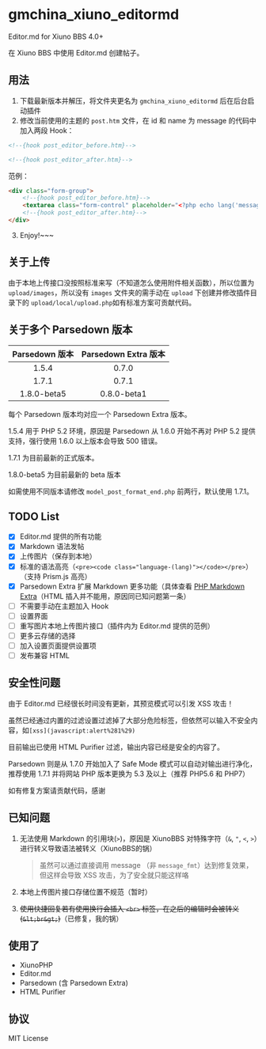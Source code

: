 # gmchina_xiuno_editormd
Editor.md for Xiuno BBS 4.0+

在 Xiuno BBS 中使用 Editor.md 创建帖子。

## 用法

1. 下载最新版本并解压，将文件夹更名为 `gmchina_xiuno_editormd` 后在后台启动插件
2. 修改当前使用的主题的 `post.htm` 文件，在 id 和 name 为 message 的代码中加入两段 Hook：
```html
<!--{hook post_editor_before.htm}-->
```
```html
<!--{hook post_editor_after.htm}-->
```
范例：
```html
<div class="form-group">
    <!--{hook post_editor_before.htm}-->
    <textarea class="form-control" placeholder="<?php echo lang('message');?>" name="message" id="message"><?php echo $form_message;?></textarea>
    <!--{hook post_editor_after.htm}-->
</div>
```
3. Enjoy!~~~

## 关于上传

由于本地上传接口没按照标准来写（不知道怎么使用附件相关函数），所以位置为 `upload/images`，所以没有 `images` 文件夹的需手动在 `upload` 下创建并修改插件目录下的 `upload/local/upload.php`如有标准方案可贡献代码。

## 关于多个 Parsedown 版本

| Parsedown 版本 | Parsedown Extra 版本 |
| :------------: | :------------------: |
| 1.5.4 | 0.7.0 |
| 1.7.1 | 0.7.1 |
| 1.8.0-beta5 | 0.8.0-beta1 |

每个 Parsedown 版本均对应一个 Parsedown Extra 版本。

1.5.4 用于 PHP 5.2 环境，原因是 Parsedown 从 1.6.0 开始不再对 PHP 5.2 提供支持，强行使用 1.6.0 以上版本会导致 500 错误。

1.7.1 为目前最新的正式版本。

1.8.0-beta5 为目前最新的 beta 版本

如需使用不同版本请修改 `model_post_format_end.php` 前两行，默认使用 1.7.1。

## TODO List

- [x] Editor.md 提供的所有功能
- [x] Markdown 语法发帖
- [x] 上传图片（保存到本地）
- [x] 标准的语法高亮（`<pre><code class="language-(lang)"></code></pre>`）（支持 Prism.js 高亮）
- [x] Parsedown Extra 扩展 Markdown 更多功能（具体查看 [PHP Markdown Extra](https://michelf.ca/projects/php-markdown/extra)（HTML 插入并不能用，原因同已知问题第一条）
- [ ] 不需要手动在主题加入 Hook
- [ ] 设置界面
- [ ] 重写图片本地上传图片接口（插件内为 Editor.md 提供的范例）
- [ ] 更多云存储的选择
- [ ] 加入设置页面提供设置项
- [ ] 发布兼容 HTML

## 安全性问题

由于 Editor.md 已经很长时间没有更新，其预览模式可以引发 XSS 攻击！

虽然已经通过内置的过滤设置过滤掉了大部分危险标签，但依然可以输入不安全内容，如`[xss](javascript:alert%281%29)`

目前输出已使用 HTML Purifier 过滤，输出内容已经是安全的内容了。

Parsedown 则是从 1.7.0 开始加入了 Safe Mode 模式可以自动对输出进行净化，推荐使用 1.7.1 并将网站 PHP 版本更换为 5.3 及以上（推荐 PHP5.6 和 PHP7）

如有修复方案请贡献代码，感谢

## 已知问题

1. 无法使用 Markdown 的引用块(`>`)，原因是 XiunoBBS 对特殊字符（`&`, `"`, `<`, `>`）进行转义导致语法被转义（XiunoBBS的锅）  

    > 虽然可以通过直接调用 message （非 `message_fmt`）达到修复效果，但这样会导致 XSS 攻击，为了安全就只能这样咯

2. 本地上传图片接口存储位置不规范（暂时）  

3. ~~使用快捷回复若有使用换行会插入 `<br>` 标签，在之后的编辑时会被转义(`&lt;br&gt;`)~~（已修复，我的锅）

## 使用了

- XiunoPHP
- Editor.md
- Parsedown (含 Parsedown Extra)
- HTML Purifier

## 协议

MIT License
